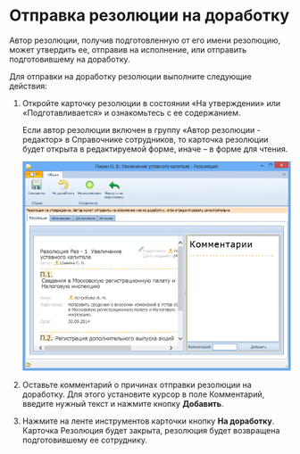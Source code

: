 # Отправка резолюции на доработку

Автор резолюции, получив подготовленную от его имени резолюцию, может утвердить ее, отправив на исполнение, или отправить подготовившему на доработку.

Для отправки на доработку резолюции выполните следующие действия:

1. Откройте карточку резолюции в состоянии «На утверждении» или «Подготавливается» и ознакомьтесь с ее содержанием.

   Если автор резолюции включен в группу «Автор резолюции - редактор» в Справочнике сотрудников, то карточка резолюции будет открыта в редактируемой форме, иначе – в форме для чтения.

   ![Карточка «Резолюция» в состоянии На утверждении, открытая для чтения](img/Resolution_in_SimpleForm_Comment.png "Карточка «Резолюция» в состоянии На утверждении, открытая для чтения")

2. Оставьте комментарий о причинах отправки резолюции на доработку. Для этого установите курсор в поле Комментарий, введите нужный текст и нажмите кнопку **Добавить**.
3. Нажмите на ленте инструментов карточки кнопку **На доработку**. Карточка Резолюция будет закрыта, резолюция будет возвращена подготовившему ее сотруднику.

